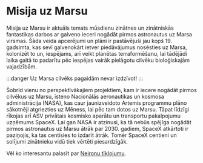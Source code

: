 # Misija uz Marsu

Misija uz Marsu ir aktuāls temats mūsdienu zinātnes un zinātniskās fantastikas darbos ar galveno ieceri nogādāt pirmos astronautus uz Marsa virsmas. Šāda veida apcerējumi un plāni ir pastāvējuši jau kopš 19. gadsimta, kas sevī galvenokārt ietver piedāvājumus nosēsties uz Marsa, kolonizēt to un, iespējams, arī veikt planētas terraformēšanu, lai tādējādi laika gaitā to padarītu pēc iespējas vairāk pielāgotu cilvēku bioloģiskajām vajadzībām.

:::danger
Uz Marsa cilvēks pagaidām nevar izdzīvot!
:::

Šobrīd vienu no perspektīvākajiem projektiem, kam ir iecere nogādāt pirmos cilvēkus uz Marsu, īsteno Nacionālās aeronautikas un kosmosa administrācija (NASA), kas caur jaunizveidoto Artemis programmu plāno sākotnēji atgriezties uz Mēness, lai pēc tam dotos uz Marsu. Tāpat līdzīgi rīkojas arī ASV privātais kosmisko aparātu un transportu pakalpojumu uzņēmums SpaceX. Lai gan NASA ir atzinusi, ka tā nebūs spējīga nogādāt pirmos astronautus uz Marsu ātrāk par 2030. gadiem, SpaceX atkārtoti ir paziņojis, ka tas centīsies to izdarīt ātrāk. Tomēr SpaceX centieni un solījumi zinātnieku vidū tiek vērtēti piesardzīgāk.

Vēl ko interesantu palasīt par [Neironu tīklojumu](../02_smadzenes/neironu-tiklojums).
